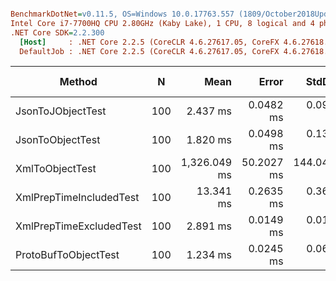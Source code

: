 ``` ini

BenchmarkDotNet=v0.11.5, OS=Windows 10.0.17763.557 (1809/October2018Update/Redstone5)
Intel Core i7-7700HQ CPU 2.80GHz (Kaby Lake), 1 CPU, 8 logical and 4 physical cores
.NET Core SDK=2.2.300
  [Host]     : .NET Core 2.2.5 (CoreCLR 4.6.27617.05, CoreFX 4.6.27618.01), 64bit RyuJIT
  DefaultJob : .NET Core 2.2.5 (CoreCLR 4.6.27617.05, CoreFX 4.6.27618.01), 64bit RyuJIT


```
|                  Method |   N |         Mean |      Error |      StdDev |       Median |  Ratio | RatioSD |      Gen 0 | Gen 1 | Gen 2 |   Allocated |
|------------------------ |---- |-------------:|-----------:|------------:|-------------:|-------:|--------:|-----------:|------:|------:|------------:|
|       JsonToJObjectTest | 100 |     2.437 ms |  0.0482 ms |   0.0952 ms |     2.424 ms |   1.36 |    0.10 |   695.3125 |     - |     - |   2137.5 KB |
|        JsonToObjectTest | 100 |     1.820 ms |  0.0498 ms |   0.1372 ms |     1.796 ms |   1.00 |    0.00 |   292.9688 |     - |     - |   903.91 KB |
|         XmlToObjectTest | 100 | 1,326.049 ms | 50.2027 ms | 144.0408 ms | 1,298.398 ms | 737.92 |   98.96 | 10000.0000 |     - |     - | 32641.11 KB |
| XmlPrepTimeIncludedTest | 100 |    13.341 ms |  0.2635 ms |   0.3607 ms |    13.181 ms |   7.38 |    0.57 |   843.7500 |     - |     - |  2599.01 KB |
| XmlPrepTimeExcludedTest | 100 |     2.891 ms |  0.0149 ms |   0.0132 ms |     2.893 ms |   1.63 |    0.13 |   734.3750 |     - |     - |  2260.16 KB |
|    ProtoBufToObjectTest | 100 |     1.234 ms |  0.0245 ms |   0.0624 ms |     1.204 ms |   0.69 |    0.07 |   105.4688 |     - |     - |   326.56 KB |
